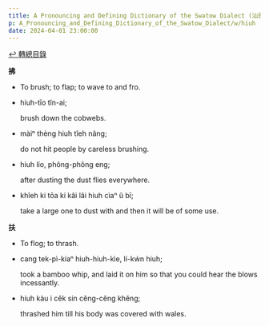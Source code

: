 ```yaml
---
title: A Pronouncing and Defining Dictionary of the Swatow Dialect (汕頭方言音義字典) / hiuh
p: A_Pronouncing_and_Defining_Dictionary_of_the_Swatow_Dialect/w/hiuh
date: 2024-04-01 23:00:00
---
```


[↩️ 轉總目錄](/A_Pronouncing_and_Defining_Dictionary_of_the_Swatow_Dialect)


**拂**
- To brush; to flap; to wave to and fro.

- hiuh-tīo tîn-ai;

  brush down the cobwebs.

- màiⁿ thèng hiuh tîeh nâng;

  do not hit people by careless brushing.

- hiuh lío, phông-phông eng;

  after dusting the dust flies everywhere.

- khîeh ki tōa ki kâi lâi hiuh cìaⁿ ŭ bī;

  take a large one to dust with and then it will be of some use.

**扶**
- To flog; to thrash.

- cang tek-pì-kíaⁿ hiuh-hiuh-kìe, lí-kẃn hiuh;

  took a bamboo whip, and laid it on him so that you could hear the blows incessantly.

- hiuh kàu i cêk sin cĕng-cĕng khĕng;

  thrashed him till his body was covered with wales.